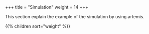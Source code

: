 +++
title = "Simulation"
weight = 14
+++

This section explain the example of the simulation by using artemis.

{{% children sort="weight" %}}
